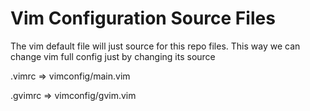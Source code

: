 # Vim Configuration Source Files

The vim default file will just source for this repo files. This way we can change vim full config just by changing its source

.vimrc => vimconfig/main.vim

.gvimrc => vimconfig/gvim.vim
